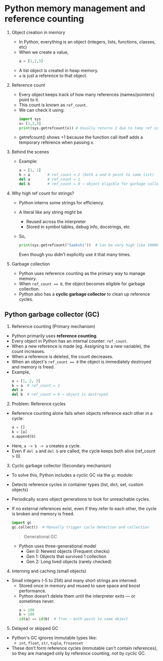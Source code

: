 # Python memory management and reference counting

1. Object creation in memory
   - In Python, everything is an object (integers, lists, functions, classes, etc)
   - When we create a value,
     ```py
     a = [1,2,3]
     ```
   - A list object is created in heap memory.
   - `a` is just a reference to that object.
  
2. Reference count
   - Every object keeps track of how many references (names/pointers) point to it.
   - This count is known as `ref_count`.
   - We can check it using:
     ```py
     import sys
     x= [1,2,3]
     print(sys.getrefcount(x)) # Usually returns 2 due to temp ref in getrefcount
     ```
   - getrefcount() shows +1 because the function call itself adds a temporary reference when passing x.
  
3. Behind the scenes
   - Example:
     ```py
     a = [1, 2]
     b = a        # ref_count = 2 (both a and b point to same list)
     del a        # ref_count = 1
     del b        # ref_count = 0 → object eligible for garbage collection
     ```
  
4. Why high ref count for strings?
   - Python interns some strings for efficiency.
   - A literal like any string might be
     - Reused across the interpreter
     - Stored in symbol tables, debug info, docstrings, etc
    
   - So,
     ```py
     print(sys.getrefcount("Saakshi"))  # Can be very high like 10000+
     ```
     Even though you didn't explicitly use it that many times.
  
5. Garbage collection
   - Python uses reference counting as the primary way to manage memory.
   - When `ref_count == 0`, the object becomes eligible for garbage collection.
   - Python also has a **cyclic garbage collector** to clean up reference cycles.


## Python garbage collector (GC)

1. Reference counting (Primary mechanism)
- Python primarily uses **reference counting**.
- Every object in Python has an internal counter: `ref_count`.
- When a new reference is made (eg. Assigning to a new variable), the count increases.
- When a reference is deleted, the count decreases.
- When an object's `ref_count == 0` the object is immediately destroyed and memory is freed.
- Example,
  ```py
  a = [1, 2, 3]
  b = a  # ref_count = 2
  del a
  del b  # ref_count = 0 → object is destroyed
  ```

2. Problem: Reference cycles
- Reference counting alone fails when objects reference each other in a cycle:
  ```py
  a = []
  b = [a]
  a.append(b)
  ```
- Here, `a -> b -> a` creates a cycle.
- Even if `del a` and `del b` are called, the cycle keeps both alive (ref_count > 0).

3. Cyclic garbage collector (Secondary mechanism)
- To solve this, Python includes a cyclic GC via the `gc` module:
- Detects reference cycles in container types (list, dict, set, custom objects)
- Periodically scans object generations to look for unreachable cycles.
- If no external references exist, even if they refer to each other, the cycle is broken and memory is freed.
  ```py
  import gc
  gc.collect()  # Manually trigger cycle detection and collection
  ```

  > Generational GC
  - Python uses three-generational model
    - Gen 0: Newest objects (Frequent checks)
    - Gen 1: Objects that survived 1 collection
    - Gen 2: Long lived objects (rarely checked)
   
4. Interning and caching (small objects)
- Small integers (-5 to 256) and many short strings are interned:
  - Stored once in memory and reused to save space and boost performance.
  - Python doesn’t delete them until the interpreter exits — or sometimes never.
    ```py
    a = 100
    b = 100
    id(a) == id(b)  # True — both point to same object
    ```

5. Delayed or skipped GC
- Python's GC ignores immutable types like:
  - `int`, `float`, `str`, `tuple`, `frozenset`
- These don’t form reference cycles (immutable can't contain references), so they are managed only by reference counting, not by cyclic GC.
  


